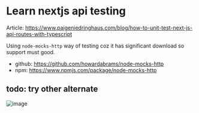 # Learn nextjs api testing

Article: https://www.paigeniedringhaus.com/blog/how-to-unit-test-next-js-api-routes-with-typescript

Using `node-mocks-http` way of testing coz it has significant download so support must good.

- github: https://github.com/howardabrams/node-mocks-http
- npm: https://www.npmjs.com/package/node-mocks-http

## todo: try other alternate

![image](https://user-images.githubusercontent.com/31458531/186150948-8d8d80f9-aee8-4d34-92cc-d73b9bf6e657.png)
